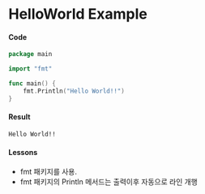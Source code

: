 # HelloWorld Example

#### Code

```go
package main

import "fmt"

func main() {
	fmt.Println("Hello World!!")
}

```

#### Result
```bash
Hello World!!
```

#### Lessons
- fmt 패키지를 사용.
- fmt 패키지의 Println 메서드는 출력이후 자동으로 라인 개행
